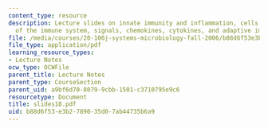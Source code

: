 ```yaml
---
content_type: resource
description: Lecture slides on innate immunity and inflammation, cells and organs
  of the immune system, signals, chemokines, cytokines, and adaptive immune response.
file: /media/courses/20-106j-systems-microbiology-fall-2006/b88d6f53e3b2789035d07ab44735b6a9_slides18.pdf
file_type: application/pdf
learning_resource_types:
- Lecture Notes
ocw_type: OCWFile
parent_title: Lecture Notes
parent_type: CourseSection
parent_uid: a9bf6d70-8079-9cbb-1501-c3710795e9c6
resourcetype: Document
title: slides18.pdf
uid: b88d6f53-e3b2-7890-35d0-7ab44735b6a9
---
```

